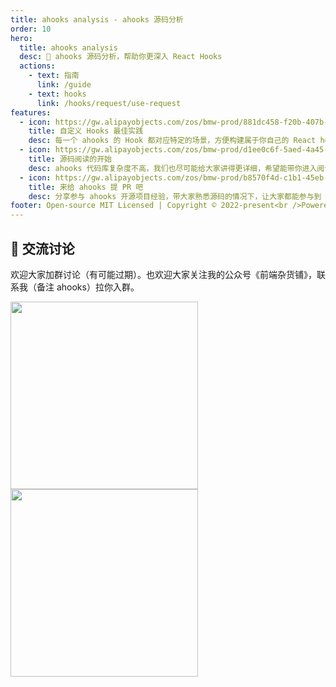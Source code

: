 ```yaml
---
title: ahooks analysis - ahooks 源码分析
order: 10
hero:
  title: ahooks analysis
  desc: 📖 ahooks 源码分析，帮助你更深入 React Hooks
  actions:
    - text: 指南
      link: /guide
    - text: hooks
      link: /hooks/request/use-request
features:
  - icon: https://gw.alipayobjects.com/zos/bmw-prod/881dc458-f20b-407b-947a-95104b5ec82b/k79dm8ih_w144_h144.png
    title: 自定义 Hooks 最佳实践
    desc: 每一个 ahooks 的 Hook 都对应特定的场景，方便构建属于你自己的 React hooks 工具库
  - icon: https://gw.alipayobjects.com/zos/bmw-prod/d1ee0c6f-5aed-4a45-a507-339a4bfe076c/k7bjsocq_w144_h144.png
    title: 源码阅读的开始
    desc: ahooks 代码库复杂度不高，我们也尽可能给大家讲得更详细，希望能带你进入阅读源码的世界
  - icon: https://gw.alipayobjects.com/zos/bmw-prod/b8570f4d-c1b1-45eb-a1da-abff53159967/kj9t990h_w144_h144.png
    title: 来给 ahooks 提 PR 吧
    desc: 分享参与 ahooks 开源项目经验，带大家熟悉源码的情况下，让大家都能参与到 ahooks 开源中
footer: Open-source MIT Licensed | Copyright © 2022-present<br />Powered by self
---
```


## 👥 交流讨论

欢迎大家加群讨论（有可能过期）。也欢迎大家关注我的公众号《前端杂货铺》，联系我（备注 ahooks）拉你入群。

<img src="https://user-images.githubusercontent.com/20135760/183245957-f3b3781e-894e-48a4-bc3e-b61945eaf720.png" width="300" />

<img src="https://user-images.githubusercontent.com/20135760/183246032-4b1c5fc6-a8b9-4567-bad4-cf47dceb5dd9.jpg" width="300" />
